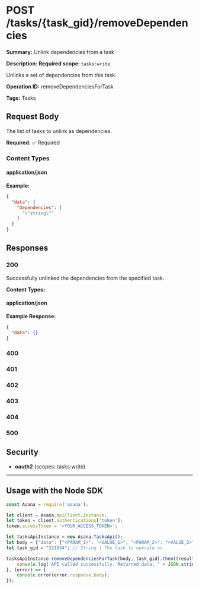 # POST /tasks/{task_gid}/removeDependencies

**Summary:** Unlink dependencies from a task

**Description:** <b>Required scope: </b><code>tasks:write</code>

Unlinks a set of dependencies from this task.

**Operation ID:** removeDependenciesForTask

**Tags:** Tasks

## Request Body

The list of tasks to unlink as dependencies.

**Required:** ✅ Required

### Content Types

#### application/json

**Example:**

```json
{
  "data": {
    "dependencies": [
      "\"string\""
    ]
  }
}
```

## Responses

### 200

Successfully unlinked the dependencies from the specified task.

**Content Types:**

#### application/json

**Example Response:**

```json
{
  "data": {}
}
```

### 400
<reference>

### 401
<reference>

### 402
<reference>

### 403
<reference>

### 404
<reference>

### 500
<reference>

## Security

- **oauth2** (scopes: tasks:write)


---

## Usage with the Node SDK

```javascript
const Asana = require('asana');

let client = Asana.ApiClient.instance;
let token = client.authentications['token'];
token.accessToken = '<YOUR_ACCESS_TOKEN>';

let tasksApiInstance = new Asana.TasksApi();
let body = {"data": {"<PARAM_1>": "<VALUE_1>", "<PARAM_2>": "<VALUE_2>",}}; // Object | The list of tasks to unlink as dependencies.
let task_gid = "321654"; // String | The task to operate on.

tasksApiInstance.removeDependenciesForTask(body, task_gid).then((result) => {
    console.log('API called successfully. Returned data: ' + JSON.stringify(result.data, null, 2));
}, (error) => {
    console.error(error.response.body);
});

```